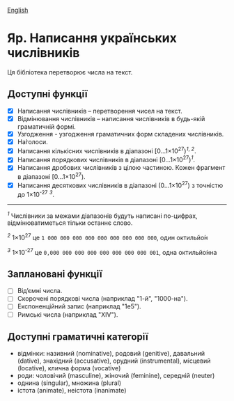 [English](README.md)

# Яр. Написання українських числівників

Ця бібліотека перетворює числа на текст.

## Доступні функції

- [x] Написання числівників – перетворення чисел на текст.
- [x] Відмінювання числівників – написання числівників в будь-якій граматичній формі.
- [x] Узгодження - узгодження граматичних форм складених числівників.
- [x] На́голоси.
- [x] Написання кількісних числівників в діапазоні [0...1×10<sup>27</sup>)<sup>_1_, _2_</sup>.
- [x] Написання порядкових числівників в діапазоні [0...1×10<sup>27</sup>)<sup>_1_</sup>.
- [x] Написання дробових числівників з цілою частиною. Кожен фрагмент в діапазоні [0...1×10<sup>27</sup>).
- [x] Написання десяткових числівників в діапазоні (0...1×10<sup>27</sup>) з точністю до 1×10<sup>-27</sup> <sup>_3_</sup>.

---

<sup>_1_</sup> Числівники за межами діапазонів будуть написані по-цифрах, відмінюватиметься тільки останнє слово.

<sup>_2_</sup> 1×10<sup>27</sup> це `1 000 000 000 000 000 000 000 000 000`, один октильйо́н

<sup>_3_</sup> 1×10<sup>-27</sup> це `0,000 000 000 000 000 000 000 000 001`, одна октильйо́нна

## Заплановані функції

- [ ] Відʼємні числа.
- [ ] Cкорочені порядкові числа (наприклад "1-й", "1000-на").
- [ ] Експоненційний запис (наприклад "1e5").
- [ ] Римські числа (наприклад "XIV").

## Доступні граматичні категорії

- відмінки: називний (nominative), родовий (genitive), давальний (dative), знахідний (accusative), орудний (instrumental), місцевий (locative), клична форма (vocative)
- роди: чоловічий (masculine), жіночий (feminine), середній (neuter)
- однина (singular), множина (plural)
- істота (animate), неістота (inanimate)
